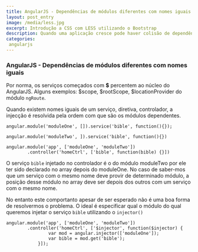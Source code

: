```yaml
---
title: AngularJS - Dependências de módulos diferentes com nomes iguais
layout: post_entry
image: /media/less.jpg
excerpt: Introdução a CSS com LESS utilizando o Bootstrap
description: Quando uma aplicação cresce pode haver colisão de dependências com o mesmo nome. Aprende a resolvê-las!
categories:
 angularjs
---
```


### AngularJS - Dependências de módulos diferentes com nomes iguais

Por norma, os serviços começados com **$** percentem ao núcleo do AngularJS. Alguns exemplos: $scope, $rootScope, $locationProvider do módulo ``ngRoute``.

Quando existem nomes iguais de um serviço, diretiva, controlador, a injecção é resolvida pela ordem com que são os módulos dependentes. 


	angular.module('moduleOne', []).service('bible', function(){});

	angular.module('moduleTwo', ]).service('bible', function(){})

	angular.module('app', ['moduleOne', 'moduleTwo'])
			.controller('homeCtrl', ['bible', function(bible) {}])


O serviço ``bible`` injetado no controlador é o do módulo moduleTwo por ele ter sido declarado no array depois do moduleOne. No caso de saber-mos que um serviço com o mesmo nome deve provir de determinado módulo, a posição desse módulo no array deve ser depois dos outros com um serviço com o mesmo nome.

No entanto este comportanto apesar de ser esperado não é uma boa forma de resolvermos o problema. O ideal é especificar qual o módulo do qual queremos injetar o serviço ``bible`` utilizando o ``injector()``

	angular.module('app', ['moduleOne', 'moduleTwo'])
			.controller('homeCtrl', ['$injector', function($injector) {
					var mod = angular.injector(['moduleOne']);
					var bible = mod.get('bible');
				}]);